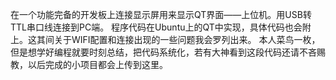 在一个功能完备的开发板上连接显示屏用来显示QT界面——上位机。用USB转TTL串口线连接到PC端。
程序代码在Ubuntu上的QT中实现，具体代码也会附上。这其间关于WIFI配置和连接出现的一些问题我会罗列出来。
本人菜鸟一枚，但是想学好编程就要时刻总结，把代码系统化，若有大神看到这段代码还请不吝赐教，以后完成的小项目都会上传到这里。
